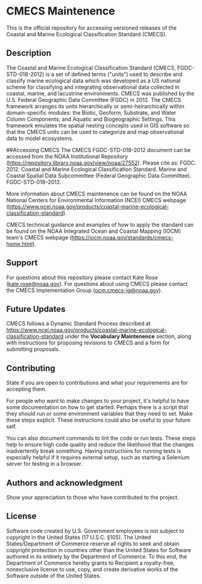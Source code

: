 # CMECS Maintenence
This is the official repository for accessing versioned releases of the Coastal and Marine Ecological Classification Standard (CMECS).

## Description
The Coastal and Marine Ecological Classification Standard (CMECS, FGDC-STD-018-2012) is a set of defined terms ("units") used to describe and classify marine ecological data which was developed as a US national scheme for classifying and integrating observational data collected in coastal, marine, and lacustrine environments. CMECS was published by the U.S. Federal Geographic Data Committee (FGDC) in 2012. The CMECS framework arranges its units hierarchically or semi-heirarchically within domain-specific modules: the Biotic, Geoform, Substrate, and Water Column Components; and Aquatic and Biogeographic Settings. This framework emulates the spatial nesting concepts used in GIS software so that the CMECS units can be used to categorize and map observational data to model ecosystems.

##Accessing CMECS
The CMECS FGDC-STD-018-2012 document can be accessed from the NOAA Institutional Repository (https://repository.library.noaa.gov/view/noaa/27552). Please cite as: FGDC. 2012. Coastal and Marine Ecological Classification Standard. Marine and Coastal Spatial Data Subcommittee (Federal Geographic Data Committee). FGDC-STD-018–2012. 

More information about CMECS maintenence can be found on the NOAA National Centers for Environmental Information (NCEI) CMECS webpage (https://www.ncei.noaa.gov/products/coastal-marine-ecological-classification-standard).

CMECS technical guidance and examples of how to apply the standard can be found on the NOAA Integrated Ocean and Coastal Mapping (IOCM) team's CMECS webpage (https://iocm.noaa.gov/standards/cmecs-home.html). 

## Support
For questions about this repository please contact Kate Rose (kate.rose@noaa.gov).
For questions about using CMECS please contact the CMECS Implementation Group (ocm.cmecs-ig@noaa.gov). 

## Future Updates
CMECS follows a Dynamic Standard Process described at https://www.ncei.noaa.gov/products/coastal-marine-ecological-classification-standard under the **Vocabulary Maintenence** section, along with instructions for proposing revisions to CMECS and a form for submitting proposals. 

## Contributing
State if you are open to contributions and what your requirements are for accepting them.

For people who want to make changes to your project, it's helpful to have some documentation on how to get started. Perhaps there is a script that they should run or some environment variables that they need to set. Make these steps explicit. These instructions could also be useful to your future self.

You can also document commands to lint the code or run tests. These steps help to ensure high code quality and reduce the likelihood that the changes inadvertently break something. Having instructions for running tests is especially helpful if it requires external setup, such as starting a Selenium server for testing in a browser.

## Authors and acknowledgment
Show your appreciation to those who have contributed to the project.

## License
Software code created by U.S. Government employees is not subject to copyright in the United States (17 U.S.C. §105). The United States/Department of Commerce reserve all rights to seek and obtain copyright protection in countries other than the United States for Software authored in its entirety by the Department of Commerce. To this end, the Department of Commerce hereby grants to Recipient a royalty-free, nonexclusive license to use, copy, and create derivative works of the Software outside of the United States.

